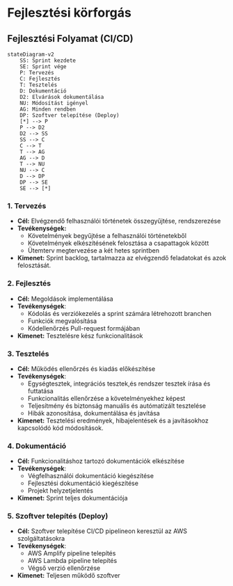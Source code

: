 # Fejlesztési körforgás



## Fejlesztési Folyamat (CI/CD)

```mermaid
stateDiagram-v2
    SS: Sprint kezdete
    SE: Sprint vége
    P: Tervezés
    C: Fejlesztés
    T: Tesztelés
    D: Dokumentáció
    D2: Elvárások dokumentálása
    NU: Módosítást igényel
    AG: Minden rendben
    DP: Szoftver telepítése (Deploy)
    [*] --> P
    P --> D2
    D2 --> SS
    SS --> C
    C --> T
    T --> AG
    AG --> D
    T --> NU
    NU --> C
    D --> DP
    DP --> SE
    SE --> [*]
```
### 1. Tervezés
- **Cél:** Elvégzendő felhasználói történetek összegyűjtése, rendszerezése
- **Tevékenységek:**
  - Követelmények begyűjtése a felhasználói történetekből
  - Követelmények elkészítésének felosztása a csapattagok között
  - Ütemterv megtervezése a két hetes sprintben
- **Kimenet:** Sprint backlog, tartalmazza az elvégzendő feladatokat és azok felosztását.

### 2. Fejlesztés
- **Cél:** Megoldások implementálása
- **Tevékenységek**:
    - Kódolás és verziókezelés a sprint számára létrehozott branchen
    - Funkciók megvalósítása
    - Kódellenőrzés Pull-request formájában
- **Kimenet:** Tesztelésre kész funkcionalitások

### 3. Tesztelés
- **Cél:** Működés ellenőrzés és kiadás előkészítése
- **Tevékenységek**:
    - Egységtesztek, integrációs tesztek,és rendszer tesztek írása és futtatása
    - Funkcionalitás ellenőrzése a követelményekhez képest
    - Teljesítmény és biztonság manuális és autómatizált tesztelése
    - Hibák azonosítása, dokumentálása és javítása
- **Kimenet:** Tesztelési eredmények, hibajelentések és a javításokhoz kapcsolódó kód módosítások.

### 4. Dokumentáció
- **Cél:** Funkcionalitáshoz tartozó dokumentációk elkészítése
- **Tevékenységek**:
    - Végfelhasználói dokumentáció kiegészítése
    - Fejlesztési dokumentáció kiegészítése
    - Projekt helyzetjelentés 
- **Kimenet:** Sprint teljes dokumentációja

### 5. Szoftver telepítés (Deploy)
- **Cél:** Szoftver telepítése CI/CD pipelineon keresztül az AWS szolgáltatásokra
- **Tevékenységek**:
    - AWS Amplify pipeline telepítés
    - AWS Lambda pipeline telepítés
    - Végső verzió ellenőrzése
- **Kimenet:** Teljesen működő szoftver


